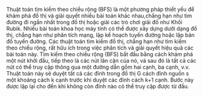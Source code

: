   Thuật toán tìm kiếm theo chiều rộng (BFS) là một phương pháp thiết yếu để khám phá đồ thị và giải quyết nhiều bài toán khác nhau,chẳng hạn như tìm đường đi ngắn nhất trong đồ thị hoặc giải các trò chơi giải đố như Khối Rubik. Nhiều bài toán khoa học máy tính có thể được xây dựng dưới dạng đồ thị, chẳng hạn như phân tích mạng, lập kế hoạch tuyến đường hoặc lập bản đồ tuyến đường. Các thuật toán tìm kiếm đồ thị, chẳng hạn như tìm kiếm theo chiều rộng, rất hữu ích trong việc phân tích và giải quyết hiệu quả các bài toán này. Tìm kiếm theo chiều rộng (BFS) bắt đầu bằng cách khám phá một nút khởi đầu, tiếp theo là các nút lân cận của nó, và sau đó là tất cả các nút có thể truy cập thông qua một đường dẫn gồm hai cạnh, ba cạnh, v.v. Thuật toán này sẽ duyệt tất cả các đỉnh trong đồ thị G cách đỉnh nguồn s một khoảng cách k cạnh trước khi duyệt các đỉnh cách k+1 cạnh. Bước này được lặp lại cho đến khi không còn đỉnh nào có thể truy cập được từ đầu. 
 
 
